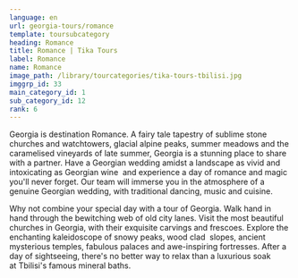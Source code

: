 ```yaml
---
language: en
url: georgia-tours/romance
template: toursubcategory
heading: Romance
title: Romance | Tika Tours
label: Romance
name: Romance
image_path: /library/tourcategories/tika-tours-tbilisi.jpg
imggrp_id: 33
main_category_id: 1
sub_category_id: 12
rank: 6
---
```

<div class="row content-row"><!-- 1298 (2)-->
<div class="col-12 col-sm-6 col-md-6"><!-- 1728 -->

Georgia is destination Romance. A fairy tale tapestry of sublime stone churches and
watchtowers, glacial alpine peaks, summer meadows and the caramelised vineyards
of late summer, Georgia is a stunning place to share with a partner. Have a Georgian
wedding amidst a landscape as vivid and intoxicating as Georgian wine  and experience
a day of romance and magic you'll never forget. Our team will immerse you in the
atmosphere of a genuine Georgian wedding, with traditional dancing, music and cuisine.

</div>

<div class="col-12 col-sm-6 col-md-6"><!-- 1729 -->

Why not combine your special day with a tour of Georgia. Walk hand in hand through
the bewitching web of old city lanes. Visit the most beautiful churches in Georgia,
with their exquisite carvings and frescoes. Explore the enchanting kaleidoscope
of snowy peaks, wood clad  slopes, ancient mysterious temples, fabulous palaces
and awe\-inspiring fortresses. After a day of sightseeing, there's no better way
to relax than a luxurious soak at Tbilisi's famous mineral baths.

</div>

</div>
